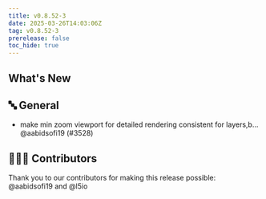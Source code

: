 ```yaml
---
title: v0.8.52-3
date: 2025-03-26T14:03:06Z
tag: v0.8.52-3
prerelease: false
toc_hide: true
---
```


## What's New
## 🔤 General
- make min zoom viewport for detailed rendering consistent for layers,b… @aabidsofi19 (#3528)

## 👨🏽‍💻 Contributors

Thank you to our contributors for making this release possible:
@aabidsofi19 and @l5io

